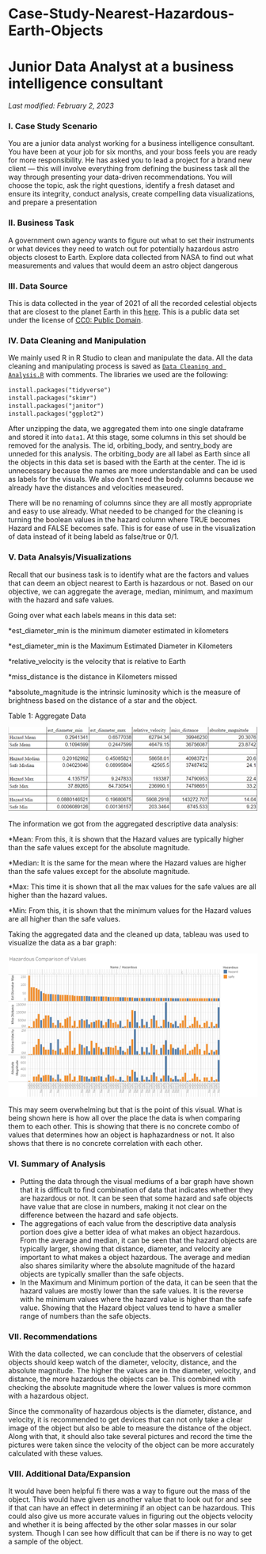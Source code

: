# Case-Study-Nearest-Hazardous-Earth-Objects
# Junior Data Analyst at a business intelligence consultant
*Last modified: February 2, 2023*

### I. Case Study Scenario
You are a junior data analyst working for a business intelligence consultant. You have been at your job for six months, and your boss feels you are ready for more responsibility. He has asked you to lead a project for a brand new client — this will involve everything from defining the business task all the way through presenting your data-driven recommendations. You will choose the topic, ask the right questions, identify a fresh dataset and ensure its integrity, conduct analysis, create compelling data visualizations, and prepare a presentation 

### II. Business Task
A government own agency wants to figure out what to set their instruments or what devices they need to watch out for potentially hazardous astro objects closest to Earth. Explore data collected from NASA to find out what measurements and values that would deem an astro object dangerous

### III. Data Source
This is data collected in the year of 2021 of all the recorded celestial objects that are closest to the planet Earth in this [here](https://www.kaggle.com/datasets/sameepvani/nasa-nearest-earth-objects). This is a public data set under the license of [CC0: Public Domain](https://creativecommons.org/publicdomain/zero/1.0/).

### IV. Data Cleaning and Manipulation

We mainly used R in R Studio to clean and manipulate the data. All the data cleaning and manipulating process is saved as [`Data Cleaning and Analysis.R`](https://github.com/dexchu100/Case-Study-Nearest-Hazardous-Earth-Objects/blob/main/Data%20Cleaning%20and%20Analysis.R) with comments. The libraries we used are the following:

```{r}
install.packages("tidyverse")
install.packages("skimr")
install.packages("janitor")
install.packages("ggplot2")
```

After unzipping the data, we aggregated them into one single dataframe and stored it into `data1`. At this stage, some columns in this set should be removed for the analysis. The id, orbiting_body, and sentry_body are unneded for this analysis. The orbiting_body are all label as Earth since all the objects in this data set is based with the Earth at the center. The id is unnecessary because the names are more understandable and can be used as labels for the visuals. We also don't need the body columns because we already have the distances and velocities measeured. 

There will be no renaming of columns since they are all mostly appropriate and easy to use already. What needed to be changed for the cleaning is turning the boolean values in the hazard column where TRUE becomes Hazard and FALSE becomes safe. This is for ease of use in the visualization of data instead of it being labeld as false/true or 0/1. 

### V. Data Analsyis/Visualizations

Recall that our business task is to identify what are the factors and values that can deem an object nearest to Earth is hazardous or not. Based on our objective, we can aggregate the average, median, minimum, and maximum with the hazard and safe values.

Going over what each labels means in this data set:

 *est_diameter_min is the minimum diameter estimated in kilometers
 
 *est_diameter_min is the Maximum Estimated Diameter in Kilometers
 
 *relative_velocity is the velocity that is relative to Earth
 
 *miss_distance is the distance in Kilometers missed
 
 *absolute_magnitude is the  intrinsic luminosity which is the measure of brightness based on the distance of a star and the object.
 

Table 1: Aggregate Data

<p align="center">
  <img src="https://github.com/dexchu100/Case-Study-Nearest-Hazardous-Earth-Objects/blob/main/Visualize%20Data/Aggregate%20Data.PNG">
</p>

The information we got from the aggregated descriptive data analysis: 

 *Mean: From this, it is shown that the Hazard values are typically higher than the safe values except for the absolute magnitude. 
 
 *Median: It is the same for the mean where the Hazard values are higher than the safe values except for the absolute magnitude.
 
 *Max: This time it is shown that all the max values for the safe values are all higher than the hazard values.
 
 *Min: From this, it is shown that the minimum values for the Hazard values are all higher than the safe values.


Taking the aggregated data and the cleaned up data, tableau was used to visualize the data as a bar graph: 

![Hazard Data Comparison](https://github.com/dexchu100/Case-Study-Nearest-Hazardous-Earth-Objects/blob/main/Visualize%20Data/Bar%20Graph.png)

This may seem overwhelming but that is the point of this visual. What is being shown here is how all over the place the data is when comparing them to each other. This is showing that there is no concrete combo of values that determines how an object is haphazardness or not. It also shows that there is no concrete correlation with each other. 

### VI. Summary of Analysis

* Putting the data through the visual mediums of a bar graph have shown that it is difficult to find combination of data that indicates whether they are hazardous or not. It can be seen that some hazard and safe objects have value that are close in numbers, making it not clear on the difference between the hazard and safe objects.
* The aggregations of each value from the descriptive data analysis portion does give a better idea of what makes an object hazardous. From the average and median, it can be seen that the hazard objects are typically larger, showing that distance, diameter, and velocity are important to what makes a object hazardous. The average and median also shares similarity where the absolute magnitude of the hazard objects are typically smaller than the safe objects. 
* In the Maximum and Minimum portion of the data, it can be seen that the hazard values are mostly lower than the safe values. It is the reverse with he minimum values where the hazard value is higher than the safe value. Showing that the Hazard object values tend to have a smaller range of numbers than the safe objects.

### VII. Recommendations

With the data collected, we can conclude that the observers of celestial objects should keep watch of the diameter, velocity, distance, and the absolute magnitude. The higher the values are in the diameter, velocity, and distance, the more hazardous the objects can be. This combined with checking the absolute magnitude where the lower values is more common with a hazardous object.

Since the commonality of hazardous objects is the diameter, distance, and velocity, it is recommended to get devices that can not only take a clear image of the object but also be able to measure the distance of the object. Along with that, it should also take several pictures and record the time the pictures were taken since the velocity of the object can be more accurately calculated with these values.  


### VIII. Additional Data/Expansion

It would have been helpful fi there was a way to figure out the mass of the object. This would have given us another value that to look out for and see if that can have an effect in determining if an object can be hazardous. This could also give us more accurate values in figuring out the objects velocity and whether it is being affected by the other solar masses in our solar system. Though I can see how difficult that can be if there is no way to get a sample of the object.
